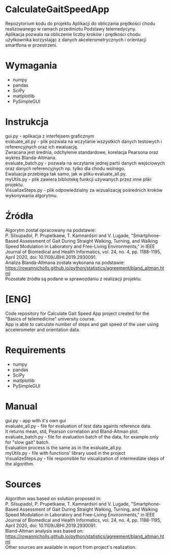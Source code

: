 # CalculateGaitSpeedApp
Repozytorium kodu do projektu Aplikacji do obliczania prędkości chodu realizowanego w ramach przedmiotu Podstawy telemedycyny. </br>
Aplikacja pozwala na obliczenie liczby kroków i prędkości chodu użytkownika korzystając z danych akcelerometrycznych i orientacji smartfona w przestrzeni.

# Wymagania
* numpy
* pandas
* SciPy
* matlplotlib
* PySimpleGUI

# Instrukcja
gui.py - aplikacja z interfejsem graficznym </br>
evaluate_all.py - plik pozwala na wczytanie wszystkich danych testowych i referencyjnych oraz ich ewaluację. </br>
Zwracana jest średnia, odchylenie standardowe, korelacja Pearsona oraz wykres Blanda-Altmana. </br>
evaluate_batch.py - pozwala na wczytanie jednej partii danych wejściowych oraz danych referencyjnych np. tylko dla chodu wolnego. </br>
Ewaluacja przebiega tak samo, jak w pliku evaluate_all.py. </br>
myUtils.py - plik zawiera bibliotekę funkcji używanych przez inne pliki projektu. </br>
VisualizeSteps.py - plik odpowiedzialny za wizualizację pośrednich kroków wykonywania algorytmu. </br>

# Źródła
Algorytm został opracowany na podstawie: </br>
P. Silsupadol, P. Prupetkaew, T. Kamnardsiri and V. Lugade, "Smartphone-Based Assessment of Gait During Straight Walking, Turning, and Walking Speed Modulation in Laboratory and Free-Living Environments," in IEEE Journal of Biomedical and Health Informatics, vol. 24, no. 4, pp. 1188-1195, April 2020, doi: 10.1109/JBHI.2019.2930091. </br>
Analiza Blanda-Altmana została wykonana na podstawie: https://rowannicholls.github.io/python/statistics/agreement/bland_altman.html </br>
Pozostałe źródła są podane w sprawozdaniu z realizacji projektu.

# [ENG]
Code repository for Calculate Gait Speed App project created for the "Basics of telemedicine" university course. </br>
App is able to calculate number of steps and gait speed of the user using accelerometer and orientation data.

# Requirements
* numpy
* pandas
* SciPy
* matlplotlib
* PySimpleGUI

# Manual
gui.py - app with it's own gui </br>
evaluate_all.py - file for evaluation of test data againts reference data. </br>
It returns mean, std, Pearson correlation and Bland-Altman plot. </br>
evaluate_batch.py - file for evaluation batch of the data, for example only for "slow gait" batch. </br>
Evaluation process is the same as in the evaluate_all.py. </br>
myUtils.py - file with functions' library used in the project</br>
VisualizeSteps.py - file responsible for visualization of intermediate steps of the algorithm. </br>

# Sources
Algorithm was based on solution proposed in: </br>
P. Silsupadol, P. Prupetkaew, T. Kamnardsiri and V. Lugade, "Smartphone-Based Assessment of Gait During Straight Walking, Turning, and Walking Speed Modulation in Laboratory and Free-Living Environments," in IEEE Journal of Biomedical and Health Informatics, vol. 24, no. 4, pp. 1188-1195, April 2020, doi: 10.1109/JBHI.2019.2930091. </br>
Bland-Altman analysis was based on: https://rowannicholls.github.io/python/statistics/agreement/bland_altman.html </br>
Other sources are available in report from project's realization.
